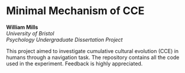 # Minimal Mechanism of CCE

**William Mills**  
*University of Bristol*  
*Psychology Undergraduate Dissertation Project*

This project aimed to investigate cumulative cultural evolution (CCE) in humans through a navigation task. The repository contains all the code used in the experiment. Feedback is highly appreciated.

